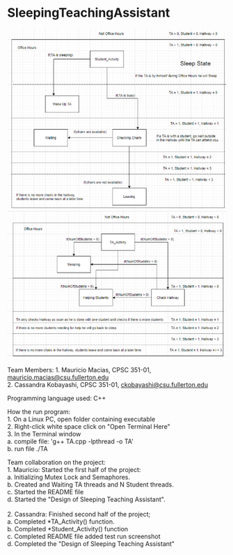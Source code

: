 # SleepingTeachingAssistant
![](Student_Activity.PNG) <br>
![](TA_Activity.PNG) <br>
<br>
Team Members: 
	1. Mauricio Macias, CPSC 351-01, mauricio.macias@csu.fullerton.edu <br>
	2. Cassandra Kobayashi, CPSC 351-01, ckobayashi@csu.fullerton.edu <br>
 
Programming language used: C++ <br>
	
How the run program: <br>
	1. On a Linux PC, open folder containing executable <br>
	2. Right-click white space click on "Open Terminal Here" <br>
	3. In the Terminal window <br>
		a. compile file: 'g++ TA.cpp -lpthread -o TA' <br>
		b. run file ./TA <br>
	
Team collaboration on the project: <br>
	1. Mauricio: Started the first half of the project:<br>
		a. Initializing Mutex Lock and Semaphores. <br>
		b. Created and Waiting TA threads and N Student threads. <br>
		c. Started the README file <br>
		d. Started the "Design of Sleeping Teaching Assistant". <br>	
	2. Cassandra: Finished second half of the project; <br>
		a. Completed *TA_Activity() function. <br>
		b. Completed *Student_Activity() function <br>
		c. Completed README file added test run screenshot <br>
		d. Completed the "Design of Sleeping Teaching Assistant" <br>

	
